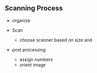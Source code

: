 ## Scanning Process


- organize 

- Scan 

    - choose scanner based on size and 

- post processing

    - assign numbers
    - orient image
